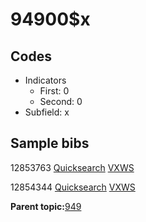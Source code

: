 # 94900$x

## Codes

-   Indicators
    -   First: 0
    -   Second: 0
-   Subfield: x

## Sample bibs

12853763 [Quicksearch](https://search.library.yale.edu/catalog/12853763) [VXWS](http://prodorbis.library.yale.edu:7014/vxws/GetHoldingsService?bibId=12853763)

12854344 [Quicksearch](https://search.library.yale.edu/catalog/12854344) [VXWS](http://prodorbis.library.yale.edu:7014/vxws/GetHoldingsService?bibId=12854344)

**Parent topic:**[949](../../tags/949/949.md)

